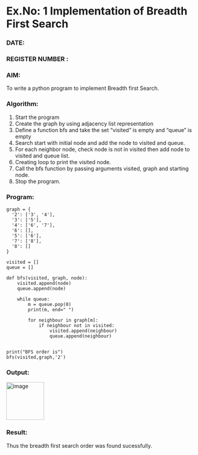 # Ex.No: 1  Implementation of Breadth First Search 
### DATE:                                                                            
### REGISTER NUMBER : 
### AIM: 
To write a python program to implement Breadth first Search. 
### Algorithm:
1. Start the program
2. Create the graph by using adjacency list representation
3. Define a function bfs and take the set “visited” is empty and “queue” is empty
4. Search start with initial node and add the node to visited and queue.
5. For each neighbor node, check node is not in visited then add node to visited and queue list.
6.  Creating loop to print the visited node.
7.   Call the bfs function by passing arguments visited, graph and starting node.
8.   Stop the program.
### Program:
```
graph = {
  '2': ['3', '4'],
  '3': ['5'],
  '4': ['6', '7'],
  '6': [],
  '5': ['6'],
  '7': ['8'],
  '8': []
}

visited = []  
queue = []    

def bfs(visited, graph, node): 
    visited.append(node)
    queue.append(node)

    while queue:  
        m = queue.pop(0)
        print(m, end=" ")

        for neighbour in graph[m]:
            if neighbour not in visited:
                visited.append(neighbour)
                queue.append(neighbour)


print("BFS order is")
bfs(visited,graph,'2')    
```
### Output:
<img width="100" alt="image" src="https://github.com/xLollipopsx/AI_Lab_2023-24/assets/148363284/15f76102-f5d0-4572-be58-ea8879f01d42">



### Result:
Thus the breadth first search order was found sucessfully.
